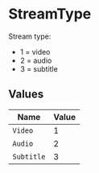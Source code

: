 # StreamType

Stream type:
  - 1 = video
  - 2 = audio
  - 3 = subtitle



## Values

| Name       | Value      |
| ---------- | ---------- |
| `Video`    | 1          |
| `Audio`    | 2          |
| `Subtitle` | 3          |